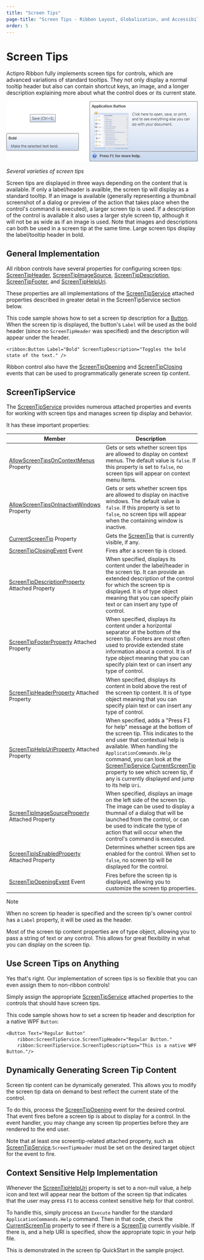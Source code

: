 ```yaml
---
title: "Screen Tips"
page-title: "Screen Tips - Ribbon Layout, Globalization, and Accessibility Features"
order: 5
---
```

# Screen Tips

Actipro Ribbon fully implements screen tips for controls, which are advanced variations of standard tooltips.  They not only display a normal tooltip header but also can contain shortcut keys, an image, and a longer description explaining more about what the control does or its current state.

![Screenshot](../images/screen-tips.gif)

*Several varieties of screen tips*

Screen tips are displayed in three ways depending on the content that is available.  If only a label/header is availble, the screen tip will display as a standard tooltip.  If an image is available (generally representing a thumbnail screenshot of a dialog or preview of the action that takes place when the control's command is executed), a larger screen tip is used.  If a description of the control is available it also uses a larger style screen tip, although it will not be as wide as if an image is used.  Note that images and descriptions can both be used in a screen tip at the same time.  Large screen tips display the label/tooltip header in bold.

## General Implementation

All ribbon controls have several properties for configuring screen tips: [ScreenTipHeader](xref:ActiproSoftware.Windows.Controls.Ribbon.Controls.Primitives.ControlBase.ScreenTipHeader), [ScreenTipImageSource](xref:ActiproSoftware.Windows.Controls.Ribbon.Controls.Primitives.ControlBase.ScreenTipImageSource), [ScreenTipDescription](xref:ActiproSoftware.Windows.Controls.Ribbon.Controls.Primitives.ControlBase.ScreenTipDescription), [ScreenTipFooter](xref:ActiproSoftware.Windows.Controls.Ribbon.Controls.Primitives.ControlBase.ScreenTipFooter), and [ScreenTipHelpUri](xref:ActiproSoftware.Windows.Controls.Ribbon.Controls.Primitives.ControlBase.ScreenTipHelpUri).

These properties are all implementations of the [ScreenTipService](xref:ActiproSoftware.Windows.Controls.Ribbon.UI.ScreenTipService) attached properties described in greater detail in the ScreenTipService section below.

This code sample shows how to set a screen tip description for a [Button](../controls/interactive/button.md).  When the screen tip is displayed, the button's `Label` will be used as the bold header (since no `ScreenTipHeader` was specified) and the description will appear under the header.

```xaml
<ribbon:Button Label="Bold" ScreenTipDescription="Toggles the bold state of the text." />
```

Ribbon control also have the [ScreenTipOpening](xref:ActiproSoftware.Windows.Controls.Ribbon.Controls.Primitives.ControlBase.ScreenTipOpening) and [ScreenTipClosing](xref:ActiproSoftware.Windows.Controls.Ribbon.Controls.Primitives.ControlBase.ScreenTipClosing) events that can be used to programmatically generate screen tip content.

## ScreenTipService

The [ScreenTipService](xref:ActiproSoftware.Windows.Controls.Ribbon.UI.ScreenTipService) provides numerous attached properties and events for working with screen tips and manages screen tip display and behavior.

It has these important properties:

| Member | Description |
|-----|-----|
| [AllowScreenTipsOnContextMenus](xref:ActiproSoftware.Windows.Controls.Ribbon.UI.ScreenTipService.AllowScreenTipsOnContextMenus) Property | Gets or sets whether screen tips are allowed to display on context menus.  The default value is `false`.  If this property is set to `false`, no screen tips will appear on context menu items. |
| [AllowScreenTipsOnInactiveWindows](xref:ActiproSoftware.Windows.Controls.Ribbon.UI.ScreenTipService.AllowScreenTipsOnInactiveWindows) Property | Gets or sets whether screen tips are allowed to display on inactive windows.  The default value is `false`.  If this property is set to `false`, no screen tips will appear when the containing window is inactive. |
| [CurrentScreenTip](xref:ActiproSoftware.Windows.Controls.Ribbon.UI.ScreenTipService.CurrentScreenTip) Property | Gets the [ScreenTip](xref:ActiproSoftware.Windows.Controls.Ribbon.Controls.ScreenTip) that is currently visible, if any. |
| [ScreenTipClosingEvent](xref:ActiproSoftware.Windows.Controls.Ribbon.UI.ScreenTipService.ScreenTipClosingEvent) Event | Fires after a screen tip is closed. |
| [ScreenTipDescriptionProperty](xref:ActiproSoftware.Windows.Controls.Ribbon.UI.ScreenTipService.ScreenTipDescriptionProperty) Attached Property | When specified, displays its content under the label/header in the screen tip.  It can provide an extended description of the control for which the screen tip is displayed.  It is of type object meaning that you can specify plain text or can insert any type of control. |
| [ScreenTipFooterProperty](xref:ActiproSoftware.Windows.Controls.Ribbon.UI.ScreenTipService.ScreenTipFooterProperty) Attached Property | When specified, displays its content under a horizontal separator at the bottom of the screen tip.  Footers are most often used to provide extended state information about a control.  It is of type object meaning that you can specify plain text or can insert any type of control. |
| [ScreenTipHeaderProperty](xref:ActiproSoftware.Windows.Controls.Ribbon.UI.ScreenTipService.ScreenTipHeaderProperty) Attached Property | When specified, displays its content in bold above the rest of the screen tip content.  It is of type object meaning that you can specify plain text or can insert any type of control. |
| [ScreenTipHelpUriProperty](xref:ActiproSoftware.Windows.Controls.Ribbon.UI.ScreenTipService.ScreenTipHelpUriProperty) Attached Property | When specified, adds a "Press F1 for help" message at the bottom of the screen tip.  This indicates to the end user that contextual help is available.  When handling the `ApplicationCommands.Help` command, you can look at the [ScreenTipService](xref:ActiproSoftware.Windows.Controls.Ribbon.UI.ScreenTipService).[CurrentScreenTip](xref:ActiproSoftware.Windows.Controls.Ribbon.UI.ScreenTipService.CurrentScreenTip) property to see which screen tip, if any is currently displayed and jump to its help `Uri`. |
| [ScreenTipImageSourceProperty](xref:ActiproSoftware.Windows.Controls.Ribbon.UI.ScreenTipService.ScreenTipImageSourceProperty) Attached Property | When specified, displays an image on the left side of the screen tip.  The image can be used to display a thumnail of a dialog that will be launched from the control, or can be used to indicate the type of action that will occur when the control's command is executed. |
| [ScreenTipIsEnabledProperty](xref:ActiproSoftware.Windows.Controls.Ribbon.UI.ScreenTipService.ScreenTipIsEnabledProperty) Attached Property | Determines whether screen tips are enabled for the control.  When set to `false`, no screen tip will be displayed for the control. |
| [ScreenTipOpeningEvent](xref:ActiproSoftware.Windows.Controls.Ribbon.UI.ScreenTipService.ScreenTipOpeningEvent) Event | Fires before the screen tip is displayed, allowing you to customize the screen tip properties. |

> [!NOTE]
> When no screen tip header is specified and the screen tip's owner control has a `Label` property, it will be used as the header.

Most of the screen tip content properties are of type object, allowing you to pass a string of text or any control.  This allows for great flexibility in what you can display on the screen tip.

## Use Screen Tips on Anything

Yes that's right.  Our implementation of screen tips is so flexible that you can even assign them to non-ribbon controls!

Simply assign the appropriate [ScreenTipService](xref:ActiproSoftware.Windows.Controls.Ribbon.UI.ScreenTipService) attached properties to the controls that should have screen tips.

This code sample shows how to set a screen tip header and description for a native WPF `Button`:

```xaml
<Button Text="Regular Button" 
	ribbon:ScreenTipService.ScreenTipHeader="Regular Button."
	ribbon:ScreenTipService.ScreenTipDescription="This is a native WPF Button."/>
```

## Dynamically Generating Screen Tip Content

Screen tip content can be dynamically generated.  This allows you to modify the screen tip data on demand to best reflect the current state of the control.

To do this, process the [ScreenTipOpening](xref:ActiproSoftware.Windows.Controls.Ribbon.Controls.Primitives.ControlBase.ScreenTipOpening) event for the desired control.  That event fires before a screen tip is about to display for a control.  In the event handler, you may change any screen tip properties before they are rendered to the end user.

Note that at least one screentip-related attached property, such as [ScreenTipService](xref:ActiproSoftware.Windows.Controls.Ribbon.UI.ScreenTipService).`ScreenTipHeader` must be set on the desired target object for the event to fire.

## Context Sensitive Help Implementation

Whenever the [ScreenTipHelpUri](xref:ActiproSoftware.Windows.Controls.Ribbon.Controls.Primitives.ControlBase.ScreenTipHelpUri) property is set to a non-null value, a help icon and text will appear near the bottom of the screen tip that indicates that the user may press `F1` to access context sensitive help for that control.

To handle this, simply process an `Execute` handler for the standard `ApplicationCommands.Help` command.  Then in that code, check the [CurrentScreenTip](xref:ActiproSoftware.Windows.Controls.Ribbon.UI.ScreenTipService.CurrentScreenTip) property to see if there is a [ScreenTip](xref:ActiproSoftware.Windows.Controls.Ribbon.Controls.ScreenTip) currently visible.  If there is, and a help URI is specified, show the appropriate topic in your help file.

This is demonstrated in the screen tip QuickStart in the sample project.
